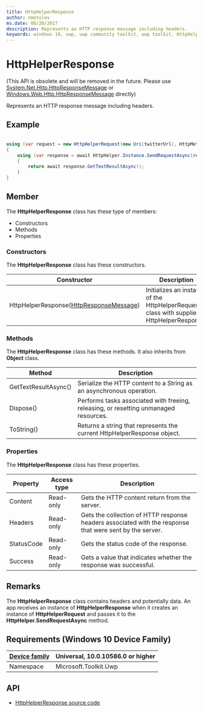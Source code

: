 ```yaml
---
title: HttpHelperResponse
author: nmetulev
ms.date: 08/20/2017
description: Represents an HTTP response message including headers. 
keywords: windows 10, uwp, uwp community toolkit, uwp toolkit, HttpHelperResponse
---
```


# HttpHelperResponse

(This API is obsolete and will be removed in the future. Please use [System.Net.Http.HttpResponseMessage](https://msdn.microsoft.com/en-us/library/system.net.http.httpresponsemessage(v=vs.110).aspx) 
or [Windows.Web.Http.HttpResponseMessage](https://docs.microsoft.com/en-us/uwp/api/Windows.Web.Http.HttpResponseMessage) directly)

Represents an HTTP response message including headers. 

## Example

```csharp

using (var request = new HttpHelperRequest(new Uri(twitterUrl), HttpMethod.Post))
{
    using (var response = await HttpHelper.Instance.SendRequestAsync(request))
    {
        return await response.GetTextResultAsync();
    }
}

```

## Member
The **HttpHelperResponse** class has these type of members:

* Constructors
* Methods
* Properties

### Constructors

The **HttpHelperResponse** class has these constructors.

| Constructor | Description |
| ----------  | ----------- |
| HttpHelperResponse([HttpResponseMessage](https://msdn.microsoft.com/en-us/library/windows/apps/windows.web.http.httpresponsemessage.aspx))  | Initializes an instance of the HttpHelperRequest class with supplied HttpHelperResponse. |

### Methods

The **HttpHelperResponse** class has these methods. It also inherits from **Object** class.

| Method | Description |
| ------ | ----------- |
| GetTextResultAsync() | Serialize the HTTP content to a String as an asynchronous operation. |
| Dispose() | Performs tasks associated with freeing, releasing, or resetting unmanaged resources. |
| ToString() | Returns a string that represents the current HttpHelperResponse object. |

### Properties

The **HttpHelperResponse** class has these properties.

| Property | Access type | Description |
| -------- | ----------- | ----------- |
| Content | Read-only | Gets the HTTP content return from the server. |
| Headers | Read-only | Gets the collection of HTTP response headers associated with the response that were sent by the server. |
| StatusCode | Read-only | Gets the status code of the response. |
| Success | Read-only | Gets a value that indicates whether the response was successful. |

## Remarks

The **HttpHelperResponse** class contains headers and potentially data. 
An app receives an instance of **HttpHelperResponse** when it creates an instance of **HttpHelperRequest** and passes it to the **HttpHelper.SendRequestAsync** method.

## Requirements (Windows 10 Device Family)

| [Device family](http://go.microsoft.com/fwlink/p/?LinkID=526370) | Universal, 10.0.10586.0 or higher |
| --- | --- |
| Namespace | Microsoft.Toolkit.Uwp |

## API

* [HttpHelperResponse source code](https://github.com/Microsoft/UWPCommunityToolkit/blob/master/Microsoft.Toolkit.Uwp/Helpers/HttpHelper/HttpHelperResponse.cs)
